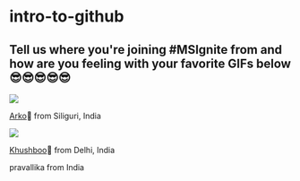 # intro-to-github

## Tell us where you're joining #MSIgnite from and how are you feeling with your favorite GIFs below 😎😎😎😎😎
![](https://media.giphy.com/media/l41JK10Ccw26RV9PW/giphy.gif)

[Arko](https://twitter.com/arkodyutisaha)📍 from Siliguri, India 

![](https://media.giphy.com/media/11sBLVxNs7v6WA/giphy.gif)

[Khushboo](https://twitter.com/khushbooverma_)📍 from Delhi, India 



pravallika from India
